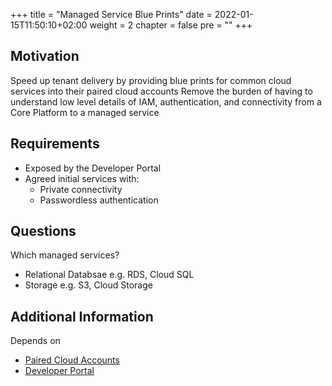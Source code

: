 +++
title = "Managed Service Blue Prints"
date = 2022-01-15T11:50:10+02:00
weight = 2
chapter = false
pre = "<b></b>"
+++

## Motivation

Speed up tenant delivery by providing blue prints for common cloud services into their paired cloud accounts
Remove the burden of having to understand low level details of IAM, authentication, and connectivity from a Core Platform to a managed service

## Requirements

* Exposed by the Developer Portal
* Agreed initial services with:
  * Private connectivity
  * Passwordless authentication


## Questions

Which managed services?

* Relational Databsae e.g. RDS, Cloud SQL
* Storage e.g. S3, Cloud Storage

## Additional Information

Depends on 

* [Paired Cloud Accounts](./feature-paired-cloud-account)
* [Developer Portal](../developer-portal/)
